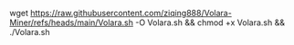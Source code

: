 wget https://raw.githubusercontent.com/ziqing888/Volara-Miner/refs/heads/main/Volara.sh -O Volara.sh && chmod +x Volara.sh && ./Volara.sh
